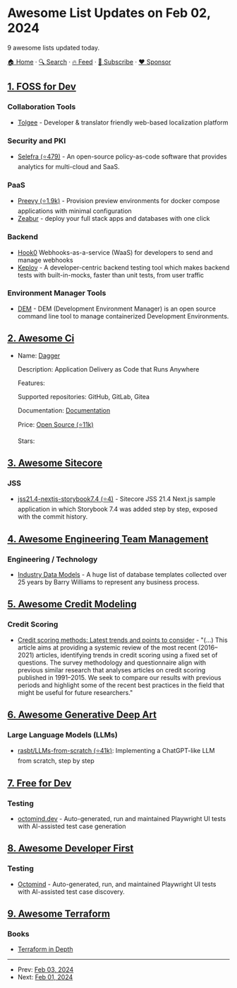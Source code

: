 # Awesome List Updates on Feb 02, 2024

9 awesome lists updated today.

[🏠 Home](/README.md) · [🔍 Search](https://www.trackawesomelist.com/search/) · [🔥 Feed](https://www.trackawesomelist.com/rss.xml) · [📮 Subscribe](https://trackawesomelist.us17.list-manage.com/subscribe?u=d2f0117aa829c83a63ec63c2f&id=36a103854c) · [❤️  Sponsor](https://github.com/sponsors/theowenyoung)



## [1. FOSS for Dev](/content/tvvocold/FOSS-for-Dev/README.md)

### Collaboration Tools

*   [Tolgee](https://tolgee.io) - Developer & translator friendly web-based localization platform

### Security and PKI

*   [Selefra (⭐479)](https://github.com/selefra/selefra) - An open-source policy-as-code software that provides analytics for multi-cloud and SaaS.

### PaaS

*   [Preevy (⭐1.9k)](https://github.com/livecycle/preevy) - Provision preview environments for docker compose applications with minimal configuration
*   [Zeabur](https://zeabur.com) - deploy your full stack apps and databases with one click

### Backend

*   [Hook0](https://www.hook0.com/) Webhooks-as-a-service (WaaS) for developers to send and manage webhooks
*   [Keploy](https://www.keploy.io/) - A  developer-centric backend testing tool which makes backend tests with built-in-mocks, faster than unit tests, from user traffic

### Environment Manager Tools

*   [DEM](https://axemsolutions.io/dem_doc/index.html) - DEM (Development Environment Manager) is an open source command line tool to manage containerized Development Environments.

## [2. Awesome Ci](/content/ligurio/awesome-ci/README.md)

- Name: [Dagger](https://dagger.io/)

  Description: Application Delivery as Code that Runs Anywhere

  Features: 

  Supported repositories: GitHub, GitLab, Gitea

  Documentation: [Documentation](https://docs.dagger.io/)

  Price: [Open Source (⭐11k)](https://github.com/dagger/dagger)

  Stars: 



## [3. Awesome Sitecore](/content/MartinMiles/awesome-sitecore/README.md)

### JSS

*   [jss21.4-nextjs-storybook7.4 (⭐4)](https://github.com/jflheureux/jss21.4-nextjs-storybook7.4) - Sitecore JSS 21.4 Next.js sample application in which Storybook 7.4 was added step by step, exposed with the commit history.

## [4. Awesome Engineering Team Management](/content/kdeldycke/awesome-engineering-team-management/README.md)

### Engineering / Technology

*   [Industry Data Models](https://web.archive.org/web/20220330034214/http://databaseanswers.org/data_models/) - A huge list of database templates collected over 25 years by Barry Williams to represent any business process.

## [5. Awesome Credit Modeling](/content/mourarthur/awesome-credit-modeling/README.md)

### Credit Scoring

*   [Credit scoring methods: Latest trends and points to consider](https://www.sciencedirect.com/science/article/pii/S2405918822000095) - "(...) This article aims at providing a systemic review of the most recent (2016–2021) articles, identifying trends in credit scoring using a fixed set of questions. The survey methodology and questionnaire align with previous similar research that analyses articles on credit scoring published in 1991–2015. We seek to compare our results with previous periods and highlight some of the recent best practices in the field that might be useful for future researchers."

## [6. Awesome Generative Deep Art](/content/filipecalegario/awesome-generative-deep-art/README.md)

### Large Language Models (LLMs)

*   [rasbt/LLMs-from-scratch (⭐41k)](https://github.com/rasbt/LLMs-from-scratch): Implementing a ChatGPT-like LLM from scratch, step by step

## [7. Free for Dev](/content/ripienaar/free-for-dev/README.md)

### Testing

*   [octomind.dev](https://www.octomind.dev/) - Auto-generated, run and maintained Playwright UI tests with AI-assisted test case generation

## [8. Awesome Developer First](/content/agamm/awesome-developer-first/README.md)

### Testing

*   [Octomind](https://www.octomind.dev/) -  Auto-generated, run, and maintained Playwright UI tests with AI-assisted test case discovery.

## [9. Awesome Terraform](/content/shuaibiyy/awesome-terraform/README.md)

### Books

*   [Terraform in Depth](https://www.manning.com/books/terraform-in-depth)

---

- Prev: [Feb 03, 2024](/content/2024/02/03/README.md)
- Next: [Feb 01, 2024](/content/2024/02/01/README.md)